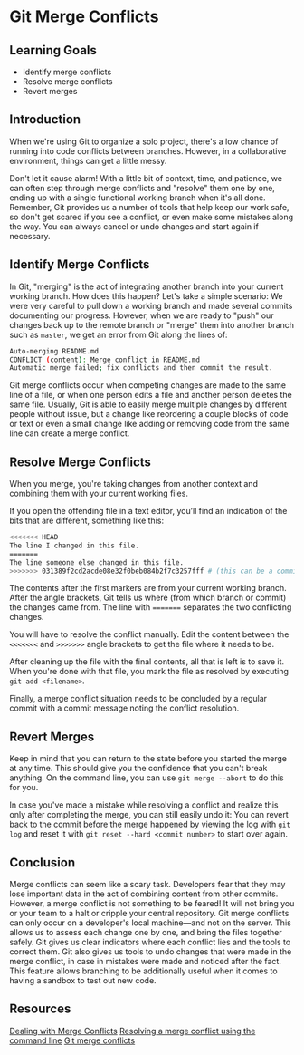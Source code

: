 # Git Merge Conflicts

## Learning Goals

- Identify merge conflicts
- Resolve merge conflicts
- Revert merges

## Introduction

When we're using Git to organize a solo project, there's a low chance
of running into code conflicts between branches. However, in a collaborative
environment, things can get a little messy.

Don't let it cause alarm! With a little bit of context, time, and patience, we
can often step through merge conflicts and "resolve" them one by one, ending up
with a single functional working branch when it's all done. Remember, Git
provides us a number of tools that help keep our work safe, so don't get scared
if you see a conflict, or even make some mistakes along the way. You can always
cancel or undo changes and start again if necessary.

## Identify Merge Conflicts

In Git, "merging" is the act of integrating another branch into your current
working branch. How does this happen? Let's take a simple scenario: We were
very careful to pull down a working branch and made several commits documenting
our progress. However, when we are ready to "push" our changes back up to the
remote branch or "merge" them into another branch such as `master`, we get an
error from Git along the lines of:

```bash
Auto-merging README.md
CONFLICT (content): Merge conflict in README.md
Automatic merge failed; fix conflicts and then commit the result.
```

Git merge conflicts occur when competing changes are made to the same line of a
file, or when one person edits a file and another person deletes the same file.
Usually, Git is able to easily merge multiple changes by different people
without issue, but a change like reordering a couple blocks of code or text or
even a small change like adding or removing code from the same line can
create a merge conflict.

## Resolve Merge Conflicts

When you merge, you're taking changes from another context and combining them
with your current working files.

If you open the offending file in a text editor, you’ll find an indication of
the bits that are different, something like this:

```bash
<<<<<<< HEAD
The line I changed in this file.
=======
The line someone else changed in this file.
>>>>>>> 031389f2cd2acde08e32f0beb084b2f7c3257fff # (this can be a commit number or a branch name)
```

The contents after the first markers are from your current working branch. After
the angle brackets, Git tells us where (from which branch or commit) the changes
came from. The line with `=======` separates the two conflicting changes.

You will have to resolve the conflict manually. Edit the content between the
`<<<<<<<` and `>>>>>>>` angle brackets to get the file where it needs to be.

After cleaning up the file with the final contents, all that is left is to save
it. When you're done with that file, you mark the file as resolved by executing
`git add <filename>`.

Finally, a merge conflict situation needs to be concluded by a regular commit
with a commit message noting the conflict resolution.

## Revert Merges

Keep in mind that you can return to the state before you started the merge at
any time. This should give you the confidence that you can't break anything. On
the command line, you can use `git merge --abort` to do this for you.

In case you've made a mistake while resolving a conflict and realize this only
after completing the merge, you can still easily undo it: You can revert back to
the commit before the merge happened by viewing the log with `git log` and reset
it with `git reset --hard <commit number>` to start over again.

## Conclusion

Merge conflicts can seem like a scary task. Developers fear that they may lose
important data in the act of combining content from other commits. However, a
merge conflict is not something to be feared! It will not bring you or your team
to a halt or cripple your central repository. Git merge conflicts can only occur
on a developer's local machine&mdash;and not on the server. This allows us to
assess each change one by one, and bring the files together safely. Git gives us
clear indicators where each conflict lies and the tools to correct them. Git
also gives us tools to undo changes that were made in the merge conflict, in
case in mistakes were made and noticed after the fact. This feature allows
branching to be additionally useful when it comes to having a sandbox to test
out new code.

## Resources
[Dealing with Merge Conflicts](https://www.git-tower.com/learn/git/ebook/en/command-line/advanced-topics/merge-conflicts)
[Resolving a merge conflict using the command line](https://help.github.com/en/articles/resolving-a-merge-conflict-using-the-command-line)
[Git merge conflicts](https://www.atlassian.com/git/tutorials/using-branches/merge-conflicts)
